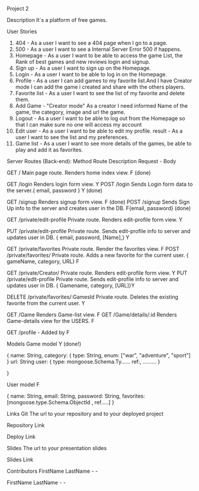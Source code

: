 Project 2

Description
It´s a platform of free games.


User Stories
1) 404 - As a user I want to see a 404 page when I go to a page.
2) 500 - As a user I want to see a Internal Server Error 500 if happens.
3) Homepage - As a user I want to be able to access the game List, the Rank of best games and new reviews login and signup.
4) Sign up - As a user I want to sign up on the Homepage.
5) Login - As a user I want to be able to log in on the Homepage. 
6) Profile -  As a user I can add games to my favorite list.And I have Creator mode I  can add the game i created and share with the others players. 
7) Favorite list - As a user I want to see the list of my favorite and delete them.
8) Add Game - "Creator mode" As a creator I need informed Name of the game, the category, image and url the game.
9) Logout - As a user I want to be able to log out from the Homepage so that I can make sure no one will access my account
10) Edit user - As a user I want to be able to edit my profile.
result - As a user I want to see the list and my preferences.
11) Game list - As a user I want to see more details of the games, be able to play and add it as favorites.

Server Routes (Back-end):
Method	Route	Description	Request - Body

GET	/	Main page route. Renders home index view.	 F (done)

GET	/login	Renders login form view. Y
POST	/login	Sends Login form data to the server.{ email, password } Y (done)

GET	/signup	Renders signup form view. F (done)
POST	/signup	Sends Sign Up info to the server and creates user in the DB. F{email, password}  (done)

GET	/private/edit-profile	Private route. Renders edit-profile form view.	Y

PUT	/private/edit-profile	Private route. Sends edit-profile info to server and updates user in DB.	{ email, password, [Name],} Y

GET	/private/favorites	Private route. Render the favorites view.	F
POST	/private/favorites/	Private route. Adds a new favorite for the current user.	{ gameName, category, URL} F

GET	/private/Creator/ Private route. Renders edit-profile form view.	Y
PUT	/private/edit-profile	Private route. Sends edit-profile info to server and updates user in DB.	{ Gamename, category, [URL]}Y

DELETE	/private/favorites/:GamesId	Private route. Deletes the existing favorite from the current user.	 Y

GET	/Game	Renders Game-list view.	F
GET	/Game/details/:id	Renders Game-details view for the USERS.	F


GET /profile - Added by F


Models
Game model Y (done!)

{
    name: String,
    category: {
        type: String,
        enum: ["war", "adventure", "sport"]
    }
    url: String
    user: {
    type: mongoose.Schema.Ty......
ref:, .........
    }

}

User model F 

{
  name: String,
  email: String,
  password: String,
  favorites: [mongoose.type.Schema.ObjectId , ref.....]
}




Links
Git
The url to your repository and to your deployed project

Repository Link

Deploy Link


Slides
The url to your presentation slides

Slides Link

Contributors
FirstName LastName - <github-username> - <linkedin-profile-link>

FirstName LastName - <github-username> - <linkedin-profile-link>